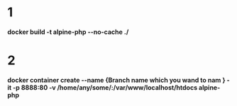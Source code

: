 # 1
**docker build -t alpine-php --no-cache ./**


# 2
**docker container create --name {Branch name which you wand to nam } -it -p 8888:80 -v /home/any/some/:/var/www/localhost/htdocs alpine-php**
